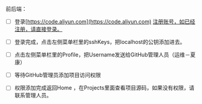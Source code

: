 前后端：

* [ ] 登录[https://code.aliyun.com](https://code.aliyun.com) [注册账号，如已经注册，请直接登录。](https://code.aliyun.com注册账号，如已经注册，请直接登录。)
* [ ] 登录完成，点击左侧菜单栏里的sshKeys，把localhost的公钥添加进去。

* [ ] 点击左侧菜单栏里的Profile，把Username发送给GitHub管理人员（运维－夏康）

* [ ] 等待GitHub管理员添加项目访问权限

* [ ] 权限添加完成返回Home ，在Projects里面查看项目源码，如果没有权限，请联系管理人员。 



